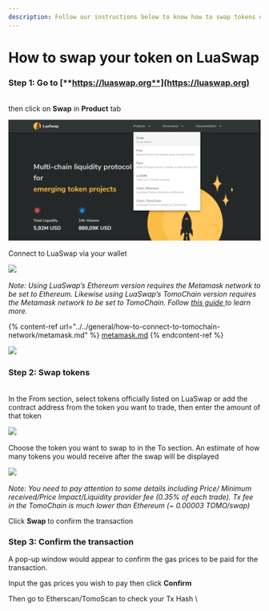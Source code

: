 ```yaml
---
description: Follow our instructions below to know how to swap tokens on LuaSwap
---
```


# How to swap your token on LuaSwap

### **Step 1: Go to** [**https://luaswap.org**](https://luaswap.org)

\
then click on **Swap** in **Product** tab

![](<../../.gitbook/assets/image (102).png>)

Connect to LuaSwap via your wallet

![](../../.gitbook/assets/screenshot\_1.png)

_Note:_ _Using LuaSwap’s Ethereum version requires the Metamask network to be set to Ethereum. Likewise using LuaSwap’s TomoChain version requires the Metamask network to be set to TomoChain. Follow_ [_this guide_ ](https://docs.tomochain.com/general/how-to-connect-to-tomochain-network/metamask)_to learn more._

{% content-ref url="../../general/how-to-connect-to-tomochain-network/metamask.md" %}
[metamask.md](../../general/how-to-connect-to-tomochain-network/metamask.md)
{% endcontent-ref %}

![](<../../.gitbook/assets/screenshot\_2 (3).png>)

### **Step 2: Swap tokens**

\
In the From section, select tokens officially listed on LuaSwap or add the contract address from the token you want to trade, then enter the amount of that token

![](../../.gitbook/assets/screenshot\_4.png)

Choose the token you want to swap to in the To section. An estimate of how many tokens you would receive after the swap will be displayed

![](<../../.gitbook/assets/screenshot\_5 (1).png>)

_Note: You need to pay attention to some details including Price/ Minimum received/Price Impact/Liquidity provider fee (0.35% of each trade). Tx fee in the TomoChain is much lower than Ethereum (\~ 0.00003 TOMO/swap)_

Click **Swap** to confirm the transaction&#x20;

### **Step 3: Confirm the transaction**

A pop-up window would appear to confirm the gas prices to be paid for the transaction.

Input the gas prices you wish to pay then click **Confirm**

Then go to Etherscan/TomoScan to check your Tx Hash \
